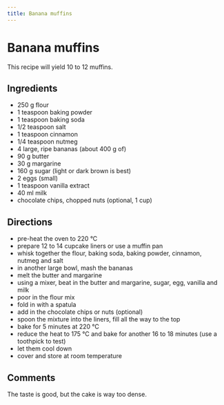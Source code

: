 ```yaml
---
title: Banana muffins
---
```


# Banana muffins

This recipe will yield 10 to 12 muffins.

## Ingredients

- 250 g flour
- 1 teaspoon baking powder
- 1 teaspoon baking soda
- 1/2 teaspoon salt
- 1 teaspoon cinnamon
- 1/4 teaspoon nutmeg
- 4 large, ripe bananas (about 400 g of)
- 90 g butter
- 30 g margarine
- 160 g sugar (light or dark brown is best)
- 2 eggs (small)
- 1 teaspoon vanilla extract
- 40 ml milk
- chocolate chips, chopped nuts (optional, 1 cup)

## Directions

- pre-heat the oven to 220 °C
- prepare 12 to 14 cupcake liners or use a muffin pan
- whisk together the flour, baking soda, baking powder, cinnamon, nutmeg and salt
- in another large bowl, mash the bananas
- melt the butter and margarine
- using a mixer, beat in the butter and margarine, sugar, egg, vanilla and milk
- poor in the flour mix
- fold in with a spatula
- add in the chocolate chips or nuts (optional)
- spoon the mixture into the liners, fill all the way to the top
- bake for 5 minutes at 220 °C
- reduce the heat to 175 °C and bake for another 16 to 18 minutes (use a toothpick to test)
- let them cool down
- cover and store at room temperature

## Comments

The taste is good, but the cake is way too dense.
